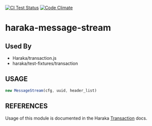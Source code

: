 [![CI Test Status][ci-img]][ci-url]
[![Code Climate][clim-img]][clim-url]

# haraka-message-stream

## Used By

- Haraka/transaction.js
- haraka/test-fixtures/transaction

## USAGE

```js
new MessageStream(cfg, uuid, header_list)
```

## REFERENCES

Usage of this module is documented in the Haraka [Transaction](https://haraka.github.io/core/Transaction) docs.


<!-- leave these buried at the bottom of the document -->

[ci-img]: https://github.com/haraka/message-stream/actions/workflows/ci.yml/badge.svg
[ci-url]: https://github.com/haraka/message-stream/actions/workflows/ci.yml
[clim-img]: https://codeclimate.com/github/haraka/message-stream/badges/gpa.svg
[clim-url]: https://codeclimate.com/github/haraka/message-stream
